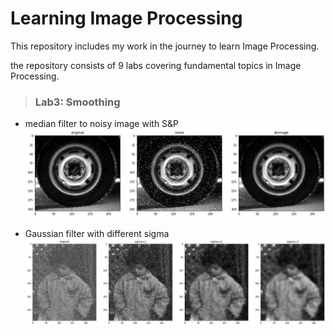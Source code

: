 # Learning Image Processing
This repository includes my work in the journey to learn Image Processing.

the repository consists of 9 labs covering fundamental topics in Image Processing.

> ### Lab3: Smoothing
- median filter to noisy image with S&P
![Median filter applied to salt and pepper noise](/Lab-03-Smoothing-STD/median.png)

- Gaussian filter with different sigma 
 ![Gaussian filter applied to salt and pepper noise](/Lab-03-Smoothing-STD/gaussian.png)
